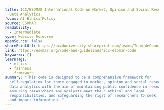 ```yaml
---
title: ICC/ESOMAR International Code on Market, Opinion and Social Research and
  Data Analytics
focus: AI Ethics/Policy
source: ESOMAR
readability:
  - Intermediate
type: Website Resource
openSource: false
sharePointUrl: https://ocaduniversity.sharepoint.com/teams/Team_WeCount/Shared%20Documents/Resources%20and%20Tools/Literature%20(curated)/ICCESOMAR%20Code.pdf
link: https://esomar.org/code-and-guidelines/icc-esomar-code
keywords: []
learnTags:
  - ethics
  - fairness
  - framework
summary: "This code is designed to be a comprehensive framework for
  self-regulation for those engaged in market, opinion and social research and
  data analytics with the aim of maintaining public confidence in research,
  ensuring researchers and analysts meet their ethical and legal
  responsibilities, and safeguarding the right of researchers to seek, receive
  and impart information. "
---
```

